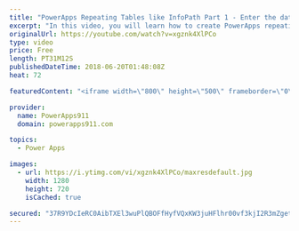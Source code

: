 ```yaml
---
title: "PowerApps Repeating Tables like InfoPath Part 1 - Enter the data"
excerpt: "In this video, you will learn how to create PowerApps repeating tables like you had in InfoPath. We will use SharePoint lists as the data sources and create an expense report. We will do this by customizing a gallery to make it the repeating table including full tab support for easy data entry.   Part"
originalUrl: https://youtube.com/watch?v=xgznk4XlPCo
type: video
price: Free
length: PT31M12S
publishedDateTime: 2018-06-20T01:48:08Z
heat: 72

featuredContent: "<iframe width=\"800\" height=\"500\" frameborder=\"0\" src=\"https://www.youtube.com/embed/xgznk4XlPCo\" allow=\"accelerometer; autoplay; encrypted-media; gyroscope; picture-in-picture\" allowfullscreen></iframe>"

provider:
  name: PowerApps911
  domain: powerapps911.com

topics:
  - Power Apps

images:
  - url: https://i.ytimg.com/vi/xgznk4XlPCo/maxresdefault.jpg
    width: 1280
    height: 720
    isCached: true

secured: "37R9YDcIeRC0AibTXEl3wuPlQBOFfHyfVQxKW3juHFlhr00vf3kjI2R3mZgeta/jBEe+Y9HRSfUZ+UlBykVtQKnm9mNjCOplAT2mOkXM1bc/RVgFGx/kFCUVb2PwDiSPX87vKcLDhbjVUW9pMqOvM7g22AKWdvV5wEbSyr5cOUJMw7CiZZYS8d6aj9eIoRdxOiAE5CVsybOcj9hGnHDb+x3jUzvC+Kp4d1JJE/NlEFf/i+GD+4bRY6E0DfpXjwtG3fhM7vF+/Yin31M9yovTZwtY2RPBe5qn/0Dipy9fAMafvmjKPnNf4HVkESB16w+pVNDXVQ05DwuM8jgxFa1mV939YiRM7eglkIKfZ/OOBAbK/ekPo3t9IQKn4M5Ihcpjj2pIG0RMc0NLUB8d1ujy6bm4+qPoZ+YbUUTb8UfoREE=;0Q2wh/oApDqWTqWEHJiZhg=="
---
```


